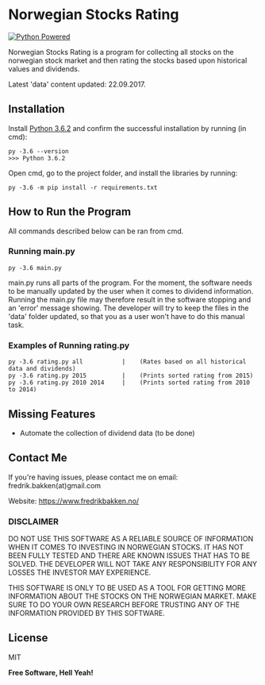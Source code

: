 # Norwegian Stocks Rating

[![Python Powered](https://www.python.org/static/community_logos/python-powered-w-100x40.png)](https://www.python.org)

Norwegian Stocks Rating is a program for collecting all stocks on the norwegian stock market and then rating the stocks based upon historical values and dividends.

Latest 'data' content updated: 22.09.2017.

## Installation

Install [Python 3.6.2](https://www.python.org/downloads/release/python-362/) and confirm the successful installation by running (in cmd):
```
py -3.6 --version
>>> Python 3.6.2
```

Open cmd, go to the project folder, and install the libraries by running:
```
py -3.6 -m pip install -r requirements.txt
```

## How to Run the Program

All commands described below can be ran from cmd.

### Running main.py
```
py -3.6 main.py
```

main.py runs all parts of the program. For the moment, the software needs to be manually updated by the user when it comes to dividend information. Running the main.py file may therefore result in the software stopping and an 'error' message showing. The developer will try to keep the files in the 'data' folder updated, so that you as a user won't have to do this manual task.

### Examples of Running rating.py
```
py -3.6 rating.py all           |    (Rates based on all historical data and dividends)
py -3.6 rating.py 2015          |    (Prints sorted rating from 2015)
py -3.6 rating.py 2010 2014     |    (Prints sorted rating from 2010 to 2014)
```

## Missing Features

 - Automate the collection of dividend data (to be done)
 
## Contact Me
If you're having issues, please contact me on email: fredrik.bakken(at)gmail.com

Website: https://www.fredrikbakken.no/

### DISCLAIMER

DO NOT USE THIS SOFTWARE AS A RELIABLE SOURCE OF INFORMATION WHEN IT COMES TO INVESTING IN NORWEGIAN STOCKS. IT HAS NOT BEEN FULLY TESTED AND THERE ARE KNOWN ISSUES THAT HAS TO BE SOLVED. THE DEVELOPER WILL NOT TAKE ANY RESPONSIBILITY FOR ANY LOSSES THE INVESTOR MAY EXPERIENCE.

THIS SOFTWARE IS ONLY TO BE USED AS A TOOL FOR GETTING MORE INFORMATION ABOUT THE STOCKS ON THE NORWEGIAN MARKET. MAKE SURE TO DO YOUR OWN RESEARCH BEFORE TRUSTING ANY OF THE INFORMATION PROVIDED BY THIS SOFTWARE.

License
----

MIT


**Free Software, Hell Yeah!**
